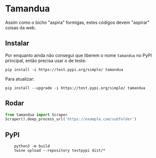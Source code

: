 # Tamandua

Assim como o bicho "aspira" formigas, estes códigos devem "aspirar" coisas da web.

## Instalar

Por enquanto ainda não consegui que liberem o nome `tamandua` no PyPI principal, então precisa usar o de teste:

    pip install -i https://test.pypi.org/simple/ tamandua

Para atualizar:

    pip install --upgrade -i https://test.pypi.org/simple/ tamandua

## Rodar

```Python
from tamandua import Scraper
Scraper().deep_process_url('https://example.com/subfolder')
```

## PyPI

```
    python3 -m build
    twine upload --repository testpypi dist/*
```